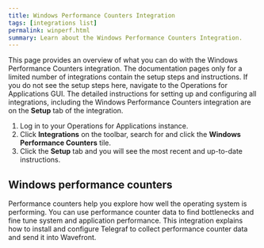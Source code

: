 ```yaml
---
title: Windows Performance Counters Integration
tags: [integrations list]
permalink: winperf.html
summary: Learn about the Windows Performance Counters Integration.
---
```


This page provides an overview of what you can do with the Windows Performance Counters integration. The documentation pages only for a limited number of integrations contain the setup steps and instructions. If you do not see the setup steps here, navigate to the Operations for Applications GUI. The detailed instructions for setting up and configuring all integrations, including the Windows Performance Counters integration are on the **Setup** tab of the integration.

1. Log in to your Operations for Applications instance. 
2. Click **Integrations** on the toolbar, search for and click the **Windows Performance Counters** tile. 
3. Click the **Setup** tab and you will see the most recent and up-to-date instructions.

## Windows performance counters

Performance counters help you explore how well the operating system is performing. You can use performance counter data to find bottlenecks and fine tune system and application performance. This integration explains how to install and configure Telegraf to collect performance counter data and send it into Wavefront.




